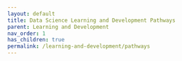 ```yaml
---
layout: default
title: Data Science Learning and Development Pathways
parent: Learning and Development
nav_order: 1
has_children: true
permalink: /learning-and-development/pathways
---
```


